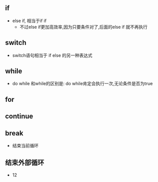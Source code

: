 ## if
- else if, 相当于if if
	- 不过else if更加高效率,因为只要条件对了,后面的else if 就不再执行
## switch
- switch语句相当于 if else 的另一种表达式
## while
- do while 和while的区别是: do while肯定会执行一次,无论条件是否为true
## for
## continue
## break
- 结束当前循环
## 结束外部循环
- 12